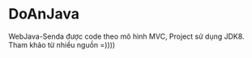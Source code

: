 # DoAnJava
WebJava-Senda được code theo mô hình MVC,
Project sử dụng JDK8.
Tham khảo từ nhiều nguồn =))))
